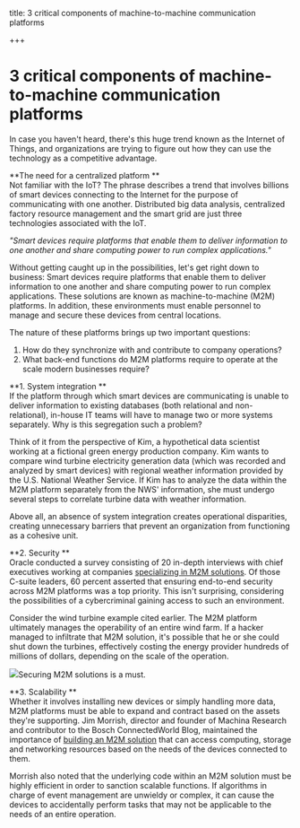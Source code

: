 title: 3 critical components of machine-to-machine communication platforms

+++


# 3 critical components of machine-to-machine communication platforms

In case you haven't heard, there's this huge trend known as the Internet of Things, and organizations are trying to figure out how they can use the technology as a competitive advantage.

**The need for a centralized platform **  
Not familiar with the IoT? The phrase describes a trend that involves billions of smart devices connecting to the Internet for the purpose of communicating with one another. Distributed big data analysis, centralized factory resource management and the smart grid are just three technologies associated with the IoT.

_"Smart devices require platforms that enable them to deliver information to one another and share computing power to run complex applications."_

Without getting caught up in the possibilities, let's get right down to business: Smart devices require platforms that enable them to deliver information to one another and share computing power to run complex applications. These solutions are known as machine-to-machine (M2M) platforms. In addition, these environments must enable personnel to manage and secure these devices from central locations.

The nature of these platforms brings up two important questions:

  1. How do they synchronize with and contribute to company operations? 
  2. What back-end functions do M2M platforms require to operate at the scale modern businesses require?

**1\. System integration **  
If the platform through which smart devices are communicating is unable to deliver information to existing databases (both relational and non-relational), in-house IT teams will have to manage two or more systems separately. Why is this segregation such a problem?

Think of it from the perspective of Kim, a hypothetical data scientist working at a fictional green energy production company. Kim wants to compare wind turbine electricity generation data (which was recorded and analyzed by smart devices) with regional weather information provided by the U.S. National Weather Service. If Kim has to analyze the data within the M2M platform separately from the NWS' information, she must undergo several steps to correlate turbine data with weather information.

Above all, an absence of system integration creates operational disparities, creating unnecessary barriers that prevent an organization from functioning as a cohesive unit. 

**2\. Security **  
Oracle conducted a survey consisting of 20 in-depth interviews with chief executives working at companies [specializing in M2M solutions](http://www.oracle.com/partners/en/brl-oracle-designing-m2m-platform-1870735.pdf). Of those C-suite leaders, 60 percent asserted that ensuring end-to-end security across M2M platforms was a top priority. This isn't surprising, considering the possibilities of a cybercriminal gaining access to such an environment.

Consider the wind turbine example cited earlier. The M2M platform ultimately manages the operability of an entire wind farm. If a hacker managed to infiltrate that M2M solution, it's possible that he or she could shut down the turbines, effectively costing the energy provider hundreds of millions of dollars, depending on the scale of the operation.

![](http://pictures.brafton.com/x_0_0_0_14099001_800.jpg)Securing M2M solutions is a must.

**3\. Scalability **  
Whether it involves installing new devices or simply handling more data, M2M platforms must be able to expand and contract based on the assets they're supporting. Jim Morrish, director and founder of Machina Research and contributor to the Bosch ConnectedWorld Blog, maintained the importance of [building an M2M solution](http://blog.bosch-si.com/categories/technology/2013/11/ideal-functionality-of-m2m-iot-application-platforms/) that can access computing, storage and networking resources based on the needs of the devices connected to them.

Morrish also noted that the underlying code within an M2M solution must be highly efficient in order to sanction scalable functions. If algorithms in charge of event management are unwieldy or complex, it can cause the devices to accidentally perform tasks that may not be applicable to the needs of an entire operation.

